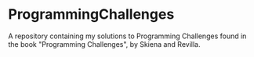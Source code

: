 # ProgrammingChallenges
A repository containing my solutions to Programming Challenges found in the book "Programming Challenges", by Skiena and Revilla.
